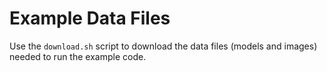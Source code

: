 
# Example Data Files

Use the `download.sh` script to download the data files (models and images)
needed to run the example code.